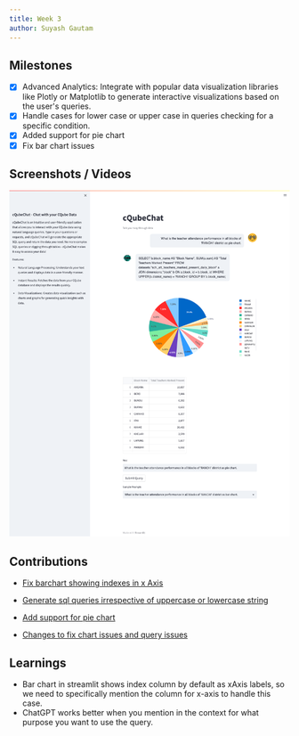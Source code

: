 ```yaml
---
title: Week 3
author: Suyash Gautam
---
```


## Milestones
- [x] Advanced Analytics: Integrate with popular data visualization libraries like Plotly or Matplotlib to generate interactive visualizations based on the user's queries.
- [x] Handle cases for lower case or upper case in queries checking for a specific condition.
- [x] Added support for pie chart
- [x] Fix bar chart issues

## Screenshots / Videos 

![Query and data with graph](./Pie%20Chart.png)

## Contributions

- [Fix barchart showing indexes in x Axis](https://github.com/Sunbird-cQube/cQubeChat/issues/17)
- [Generate sql queries irrespective of uppercase or lowercase string](https://github.com/Sunbird-cQube/cQubeChat/issues/18)
- [Add support for pie chart](https://github.com/Sunbird-cQube/cQubeChat/issues/20)

- [Changes to fix chart issues and query issues](https://github.com/Sunbird-cQube/cQubeChat/pull/19)

## Learnings

- Bar chart in streamlit shows index column by default as xAxis labels, so we need to specifically mention the column for x-axis to handle this case.
- ChatGPT works better when you mention in the context for what purpose you want to use the query.